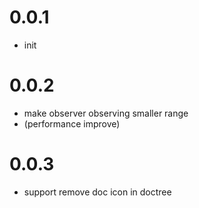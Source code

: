 # 0.0.1
- init
# 0.0.2
- make observer observing smaller range
- (performance improve)
# 0.0.3
- support remove doc icon in doctree